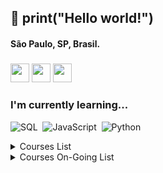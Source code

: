 ## 👋 print("Hello world!") 
#### São Paulo, SP, Brasil.  
##### 
<a href="https://www.linkedin.com/in/laracruz/" target="blank"> <img src="https://cdn-icons-png.flaticon.com/512/1384/1384014.png" height="30" ></a>
<a href="https://degreed.com/profile/laracruz/" target="blank"> <img src="https://cdn-icons.flaticon.com/png/512/1549/premium/1549612.png?token=exp=1655584803~hmac=2ad137b363918df0e0c8f590e12b3a10" height="30" ></a>
<a href="https://www.twitter.com/larazurc" target="blank"> <img src="https://cdn-icons-png.flaticon.com/512/2168/2168336.png" height="30"></a>
    
    

###  I'm currently learning...
![SQL](https://img.shields.io/badge/MySQL-A0522D?style=for-the-badge&logo=mysql&logoColor=white)&nbsp; 
![JavaScript](https://img.shields.io/badge/JavaScript-323330?style=for-the-badge&logo=javascript&logoColor=F7DF1E)&nbsp; 
![Python](https://img.shields.io/badge/Python-3776AB?style=for-the-badge&logo=python&logoColor=white)&nbsp; 
<details>
<summary>Courses List</summary>


| Course                                     | Place        | Hours | Skills                                  | Level |
|--------------------------------------------|--------------|-------|-----------------------------------------|-------|
| Take Blip Web Developer                    | DIO          | 78h   | HTML, CSS, Javascript, Git/GitHub, MySQL, Bootstrap | Basic |
| Git e Github            | Itau/Degreed   | 2h    | Git, Github                            |Basic|
| Curso Básico de SQL             | Itau/Degreed   | 3h    | SQL, MySQL              |  Basic            |
|  Data Analytics | USP | 60h | R, statistics | Basic |
| Excel Skills for Business| Coursera| too many| Excel | Advanced|
| JQuery Basics| Treehouse |3h| JQuery |Basic| 
| Excel/VBA for Creative Problem Solving, Pt 1| Coursera| 18h| Excel, VBA | Basic|
| Introdução à linguagem Python | Udemy |2h|Python|Basic| 
| Business Intelligence| USP | 30h | BI, Power BI |Basic/Intermediate|
| Minicurso Python 2019                   | SEFEA USP | 3h|Python|Basic|
| Front End Web Development      | Treehouse  | 30h | HTML, CSS, Javascript   |Basic|


    



</details>
<details>
<summary>Courses On-Going List</summary>

| Course                                     | Place        | Skills                     | 
|--------------------------------------------|--------------|------------------------------|
| Curso Web Moderno Completo com JavaScript 2022 + Projetos                  | Udemy          | Javascript |


    
</details>
